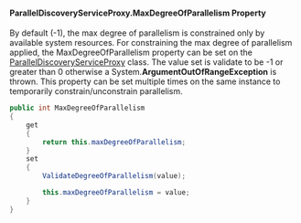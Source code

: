 #### ParallelDiscoveryServiceProxy.MaxDegreeOfParallelism Property

By default (-1), the max degree of parallelism is constrained only by available system resources.  For constraining the max degree of parallelism applied, the MaxDegreeOfParallelism property can be set on the [ParallelDiscoveryServiceProxy](ParallelDiscoveryServiceProxy-Class) class.  The value set is validate to be -1 or greater than 0 otherwise a System.**ArgumentOutOfRangeException** is thrown.  This property can be set multiple times on the same instance to temporarily constrain/unconstrain parallelism.  

```c#
public int MaxDegreeOfParallelism
{
    get
    {
        return this.maxDegreeOfParallelism;
    }
    set
    {
        ValidateDegreeOfParallelism(value);

        this.maxDegreeOfParallelism = value;
    }
}
```